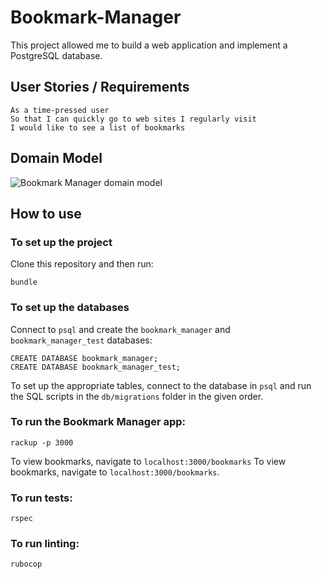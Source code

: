 # Bookmark-Manager

This project allowed me to build a web application and implement a PostgreSQL database. 
## User Stories / Requirements
```
As a time-pressed user
So that I can quickly go to web sites I regularly visit
I would like to see a list of bookmarks
```
## Domain Model
![Bookmark Manager domain model](./public/images/bookmark_manager_1.png)
## How to use
### To set up the project
Clone this repository and then run:
```
bundle
```

### To set up the databases

Connect to `psql` and create the `bookmark_manager` and `bookmark_manager_test` databases:

```
CREATE DATABASE bookmark_manager;
CREATE DATABASE bookmark_manager_test;
```

To set up the appropriate tables, connect to the database in `psql` and run the SQL scripts in the `db/migrations` folder in the given order.

### To run the Bookmark Manager app:

```
rackup -p 3000
```

To view bookmarks, navigate to `localhost:3000/bookmarks`
To view bookmarks, navigate to `localhost:3000/bookmarks`.

### To run tests:

```
rspec
```
### To run linting:
```
rubocop
```
